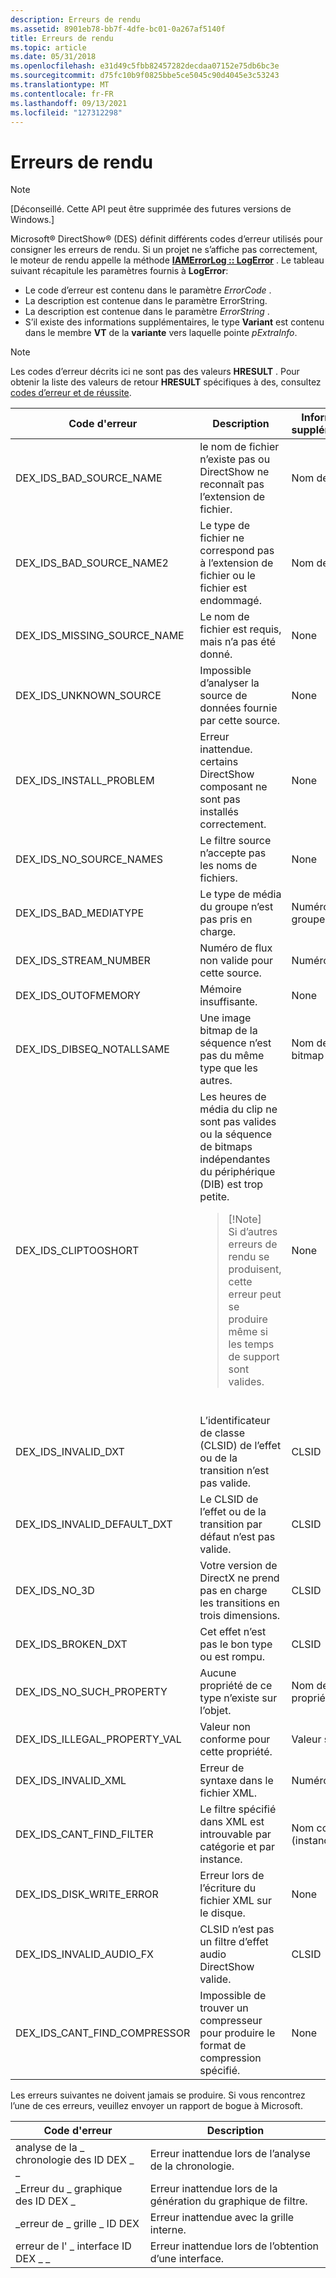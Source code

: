 ```yaml
---
description: Erreurs de rendu
ms.assetid: 8901eb78-bb7f-4dfe-bc01-0a267af5140f
title: Erreurs de rendu
ms.topic: article
ms.date: 05/31/2018
ms.openlocfilehash: e31d49c5fbb82457282decdaa07152e75db6bc3e
ms.sourcegitcommit: d75fc10b9f0825bbe5ce5045c90d4045e3c53243
ms.translationtype: MT
ms.contentlocale: fr-FR
ms.lasthandoff: 09/13/2021
ms.locfileid: "127312298"
---
```

# <a name="rendering-errors"></a>Erreurs de rendu

> [!Note]  
> \[Déconseillé. Cette API peut être supprimée des futures versions de Windows.\]

 

Microsoft® DirectShow® (DES) définit différents codes d’erreur utilisés pour consigner les erreurs de rendu. Si un projet ne s’affiche pas correctement, le moteur de rendu appelle la méthode [**IAMErrorLog :: LogError**](iamerrorlog-logerror.md) . Le tableau suivant récapitule les paramètres fournis à **LogError**:

-   Le code d’erreur est contenu dans le paramètre *ErrorCode* .
-   La description est contenue dans le paramètre ErrorString.
-   La description est contenue dans le paramètre *ErrorString* .
-   S’il existe des informations supplémentaires, le type **Variant** est contenu dans le membre **VT** de la **variante** vers laquelle pointe *pExtraInfo*.

> [!Note]  
> Les codes d’erreur décrits ici ne sont pas des valeurs **HRESULT** . Pour obtenir la liste des valeurs de retour **HRESULT** spécifiques à des, consultez [codes d’erreur et de réussite](error-and-success-codes.md).

 




| Code d'erreur | Description | Informations supplémentaires | Type de variante | 
|------------|-------------|-------------------|--------------|
| DEX_IDS_BAD_SOURCE_NAME | le nom de fichier n’existe pas ou DirectShow ne reconnaît pas l’extension de fichier. | Nom de fichier | <strong>BSTR</strong> | 
| DEX_IDS_BAD_SOURCE_NAME2 | Le type de fichier ne correspond pas à l’extension de fichier ou le fichier est endommagé. | Nom de fichier | <strong>BSTR</strong> | 
| DEX_IDS_MISSING_SOURCE_NAME | Le nom de fichier est requis, mais n’a pas été donné. | None | Non applicable | 
| DEX_IDS_UNKNOWN_SOURCE | Impossible d’analyser la source de données fournie par cette source. | None | Non applicable | 
| DEX_IDS_INSTALL_PROBLEM | Erreur inattendue. certains DirectShow composant ne sont pas installés correctement. | None | Non applicable | 
| DEX_IDS_NO_SOURCE_NAMES | Le filtre source n’accepte pas les noms de fichiers. | None | Non applicable | 
| DEX_IDS_BAD_MEDIATYPE | Le type de média du groupe n’est pas pris en charge. | Numéro du groupe | <strong>int</strong> | 
| DEX_IDS_STREAM_NUMBER | Numéro de flux non valide pour cette source. | Numéro de flux | <strong>int</strong> | 
| DEX_IDS_OUTOFMEMORY | Mémoire insuffisante. | None | Non applicable | 
| DEX_IDS_DIBSEQ_NOTALLSAME | Une image bitmap de la séquence n’est pas du même type que les autres. | Nom de la bitmap | <strong>BSTR</strong> | 
| DEX_IDS_CLIPTOOSHORT | Les heures de média du clip ne sont pas valides ou la séquence de bitmaps indépendantes du périphérique (DIB) est trop petite.<blockquote>[!Note]<br />Si d’autres erreurs de rendu se produisent, cette erreur peut se produire même si les temps de support sont valides.</blockquote><br /> | None | Non applicable | 
| DEX_IDS_INVALID_DXT | L’identificateur de classe (CLSID) de l’effet ou de la transition n’est pas valide. | CLSID | <strong>BSTR</strong> | 
| DEX_IDS_INVALID_DEFAULT_DXT | Le CLSID de l’effet ou de la transition par défaut n’est pas valide. | CLSID | <strong>BSTR</strong> | 
| DEX_IDS_NO_3D | Votre version de DirectX ne prend pas en charge les transitions en trois dimensions. | CLSID | <strong>BSTR</strong> | 
| DEX_IDS_BROKEN_DXT | Cet effet n’est pas le bon type ou est rompu. | CLSID | <strong>BSTR</strong> | 
| DEX_IDS_NO_SUCH_PROPERTY | Aucune propriété de ce type n’existe sur l’objet. | Nom de la propriété | <strong>BSTR</strong> | 
| DEX_IDS_ILLEGAL_PROPERTY_VAL | Valeur non conforme pour cette propriété. | Valeur spécifiée | <strong>DIFFÉRENT</strong> | 
| DEX_IDS_INVALID_XML | Erreur de syntaxe dans le fichier XML. | Numéro de ligne | VT_I4 (entier sur 4 octets) | 
| DEX_IDS_CANT_FIND_FILTER | Le filtre spécifié dans XML est introuvable par catégorie et par instance. | Nom convivial (instance) | <strong>BSTR</strong> | 
| DEX_IDS_DISK_WRITE_ERROR | Erreur lors de l’écriture du fichier XML sur le disque. | None | Non applicable | 
| DEX_IDS_INVALID_AUDIO_FX | CLSID n’est pas un filtre d’effet audio DirectShow valide. | CLSID | <strong>BSTR</strong> | 
| DEX_IDS_CANT_FIND_COMPRESSOR | Impossible de trouver un compresseur pour produire le format de compression spécifié. | None | Non applicable | 




 

Les erreurs suivantes ne doivent jamais se produire. Si vous rencontrez l’une de ces erreurs, veuillez envoyer un rapport de bogue à Microsoft.



| Code d'erreur                 | Description                                 |
|----------------------------|---------------------------------------------|
| analyse de la \_ chronologie des ID DEX \_ \_  | Erreur inattendue lors de l’analyse de la chronologie.      |
| \_Erreur du \_ graphique des ID DEX \_     | Erreur inattendue lors de la génération du graphique de filtre. |
| \_erreur de \_ grille \_ ID DEX      | Erreur inattendue avec la grille interne.    |
| erreur de l' \_ interface ID DEX \_ \_ | Erreur inattendue lors de l’obtention d’une interface.      |



 

 

 




